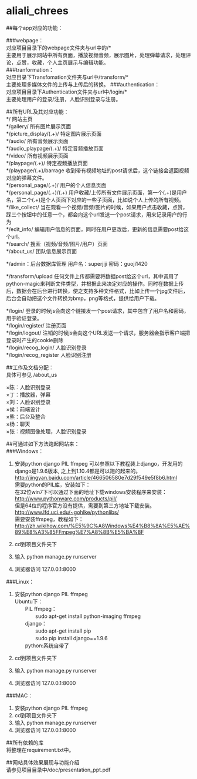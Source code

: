 # aliali_chrees  

##每个app对应的功能：  
  
###webpage：  
对应项目目录下的webpage文件夹与url中的/*  
主要用于展示网站中所有页面，播放视频音频，展示图片，处理弹幕请求，处理评论，点赞，收藏，个人主页展示与编辑功能。  
###tranformation：  
对应目录下Transfomation文件夹与url中/transform/*  
主要处理多媒体文件的上传与上传后的转换。
###authentication：  
对应项目目录下Authentication文件夹与url中/login/*  
主要处理用户的登录/注册，人脸识别登录与注册。  

  
##所有URL及其对应功能：  
*/  网站主页  
*/gallery/  所有图片展示页面  
*/picture_display/(.+)/  特定图片展示页面  
*/audio/  所有音频展示页面  
*/audio_playpage/(.+)/  特定音频播放页面  
*/video/  所有视频展示页面   
*/playpage/(.+)/  特定视频播放页面  
*/playpage/(.+)/barrage  收到带有视频地址的post请求后，这个链接会返回视频对应的弹幕文件。  
*/personal_page/(.+)/   用户的个人信息页面  
*/personal_page/(.+)/(.+) 用户收藏/上传所有文件展示页面，第一个(.+)是用户名，第二个(.+)是个人页面下对应的一些子页面，比如说个人上传的所有视频。 
*/like_collect/  当在观看一个视频/音频/图片的时候，如果用户点击收藏，点赞，踩三个按钮中的任意一个，都会向这个url发送一个post请求，用来记录用户的行为  
*/edit_info/  编辑用户信息的页面，同时在用户更改后，更新的信息需要post给这个url。  
*/search/  搜索（视频/音频/图片/用户）页面  
*/about_us/  团队信息展示页面  
  
*/admin：后台数据库管理 用户名：superjiji 密码：guoji1420  
  
*/transform/upload   任何文件上传都需要将数据post给这个url，其中调用了python-magic来判断文件类型，并根据此来决定对应的操作。同时在数据上传后，数据会在后台进行转换，使之支持多种文件格式，比如上传一个jpg文件后，后台会自动把这个文件转换为bmp，png等格式，提供给用户下载。   
  
*/login/ 登录的时候js会向这个链接发一个post请求，其中包含了用户名和密码，用于验证登录。  
*/login/register/  注册页面  
*/login/logout/  注销的时候js会向这个URL发送一个请求，服务器会指示客户端把登录时产生的cookie删除  
*/login/recog_login/  人脸识别登录  
*/login/recog_register  人脸识别注册  
  
  
##工作及文档分配：  
具体可参见 /about_us  
  
×陈：人脸识别登录  
×丁：播放器，弹幕  
×刘：人脸识别登录  
×侯：前端设计  
×熊：后台及整合  
×杨：聊天  
×张：视频图像处理，人脸识别登录  
  
  
##可通过如下方法跑起网站来：  
###Ｗindows：  
1. 安装python django PIL ffmpeg
可以参照以下教程装上django，开发用的django是1.9.6版本, 之上到1.10.4都是可以跑的起来的。  
http://jingyan.baidu.com/article/466506580e7d29f549e5f8b6.html  
需要python的PIL库，安装如下：  
在32位win7下可以通过下面的地址下载windows安装程序来安装：  
http://www.pythonware.com/products/pil/  
但是64位的程序官方没有提供，需要到第三方地址下载安装。  
http://www.lfd.uci.edu/~gohlke/pythonlibs/  
需要安装ffmpeg，教程如下：  
http://zh.wikihow.com/%E5%9C%A8Windows%E4%B8%8A%E5%AE%89%E8%A3%85FFmpeg%E7%A8%8B%E5%BA%8F  
  
2. cd到项目文件夹下
3. 输入 python manage.py runserver
4. 浏览器访问  127.0.0.1:8000   

###Linux：  
1. 安装python django PIL ffmpeg  
Ubuntu下：  
　　PIL ffmpeg：  
　　　　sudo apt-get install python-imaging ffmpeg  
　　django：   
　　　　sudo apt-get install pip  
　　　　sudo pip install django==1.9.6  
　　python:系统自带了  
					
2. cd到项目文件夹下  
3. 输入 python manage.py runserver  
4. 浏览器访问 127.0.0.1:8000     

###MAC：  
1. 安装python django PIL ffmpeg
2. cd到项目文件夹下
3. 输入 python manage.py runserver
4. 浏览器访问 127.0.0.1:8000  
	
##所有依赖的库  
将整理在requirement.txt中。  
  
##网站具体效果展现与功能介绍  
请参见项目目录中/doc/presentation_ppt.pdf
  
